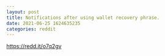```yaml
--- 
layout: post 
title: Notifications after using wallet recovery phrase. 
date: 2021-06-25 1624635235 
categories: reddit 
--- 
```

https://redd.it/o7q2gv